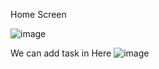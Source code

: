 Home Screen

![image](https://user-images.githubusercontent.com/81767933/176446180-4d4fe3f6-5fe4-4247-b992-c3b64e130118.png)


We can add task in Here 
![image](https://user-images.githubusercontent.com/81767933/176446250-32696371-dbc2-4aa0-9044-d78aaf2de022.png)
